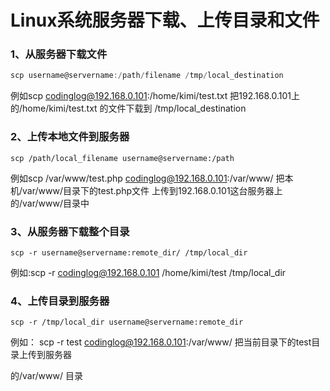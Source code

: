 # Linux系统服务器下载、上传目录和文件

### 1、从服务器下载文件

```powershell
scp username@servername:/path/filename /tmp/local_destination
```

 例如scp codinglog@192.168.0.101:/home/kimi/test.txt 把192.168.0.101上的/home/kimi/test.txt
 的文件下载到 /tmp/local_destination

###   2、上传本地文件到服务器

```shell
scp /path/local_filename username@servername:/path
```

例如scp /var/www/test.php codinglog@192.168.0.101:/var/www/ 把本机/var/www/目录下的test.php文件
 上传到192.168.0.101这台服务器上的/var/www/目录中 

### 3、从服务器下载整个目录

```shell
scp -r username@servername:remote_dir/ /tmp/local_dir 
```


  例如:scp -r codinglog@192.168.0.101 /home/kimi/test  /tmp/local_dir

###  4、上传目录到服务器

```shell
scp -r /tmp/local_dir username@servername:remote_dir
```


   例如：
   scp -r test   codinglog@192.168.0.101:/var/www/  把当前目录下的test目录上传到服务器

   的/var/www/ 目录